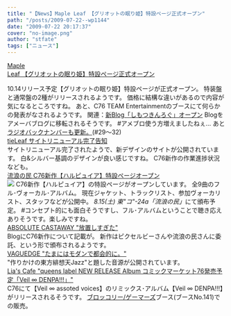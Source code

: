 ```yaml
---
title: "【News】Maple Leaf 【グリオットの眠り姫】特設ページ正式オープン"
path: "/posts/2009-07-22--wp1144"
date: "2009-07-22 20:17:37"
cover: "no-image.png"
author: "stfate"
tags: ["ニュース"]
---
```


<style type="text/css">
<!--
p {white-space: pre-wrap};
-->
</style>

<a class="topics" href="http://www.team-e.co.jp/sp/griotte/" target="_blank">Maple Leaf 【グリオットの眠り姫】特設ページ正式オープン</a>
<div class="news">10.14リリース予定【グリオットの眠り姫】特設ページが正式オープン。
特装盤と通常盤の2種がリリースされるようです。
価格に結構な違いがあるので内容が気になるところですね。
あと、C76 TEAM Entertainmentのブースにて何らかの発表がなされるようです。
関連：<a href="http://ameblo.jp/shimotsukin/" target="_blank">新Blog「しもつきんろぐ」オープン</a>
Blogをアメーバブログに移転されるそうです。
#アメブロ使う方増えましたねぇ…
あと<a href="http://www.timerocket.co.jp/fmc/" target="_blank">ラジオバックナンバーも更新。</a>(#29～32)</div>
<a class="topics" href="http://tieleaf.net/" target="_blank">tieLeaf サイトリニューアル完了告知</a>
<div class="news">サイトリニューアル完了されたようで、新デザインのサイトが公開されています。
白&シルバー基調のデザインが良い感じですね。
C76新作の作業進捗状況なども。</div>
<a class="topics" href="http://www5.ocn.ne.jp/~rulotami/harpy/index.html" target="_blank">流浪の民 C76新作【ハルピュイア】特設ページオープン</a>
<div class="news"><a href="http://www5.ocn.ne.jp/~rulotami/harpy/index.html" target="_blank"><img src="http://www5.ocn.ne.jp/~rulotami/harpy/harpy-bana01.jpg"></a>
C76新作【ハルピュイア】の特設ページがオープンしています。
全9曲のフル･ヴォーカル･アルバム。
現在ジャケット、トラックリスト、参加ヴォーカリスト、スタッフなどが公開中。
<em>8.15(土) 東"コ"-24a「流浪の民」</em>にて頒布予定。
#コンセプト的にも面白そうですし、フル･アルバムということで聴き応えありそうです。楽しみですね。</div>
<a class="topics" href="http://shule-aroon.jugem.jp/" target="_blank">ABSOLUTE CASTAWAY "放置しすぎた"</a>
<div class="news">BlogにC76新作について記載が。
新作はピクセルビーさんや流浪の民さんに委託、という形で頒布されるようです。</div>
<a class="topics" href="http://d.hatena.ne.jp/hull1522/" target="_blank">VAGUEDGE "たまにはモダンで都会的に。"</a>
<div class="news">"作りかけの東方緋想天Jazz"と題した音源が公開されています。</div>
<a class="topics" href="http://blog.lias-cafe.com/" target="_blank">Lia's Cafe "queens label NEW RELEASE Album コミックマーケット76発売予定「Veil ∞ DENPA!!!」"</a>
<div class="news">C76にて【Veil ∞ assoted voices】のリミックス･アルバム【Veil ∞ DENPA!!!】がリリースされるそうです。
<a href="http://www.broccoli.co.jp/event_sp/comiket/" target="_blank">ブロッコリー/ゲーマーズ</a>ブース(ブースNo.141)での販売。</div>
